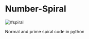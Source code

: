 # Number-Spiral

![#spiral](https://github.com/user-attachments/assets/4d8f09a1-1d46-414f-8e59-355a95eabfca)

Normal and prime spiral code in python

